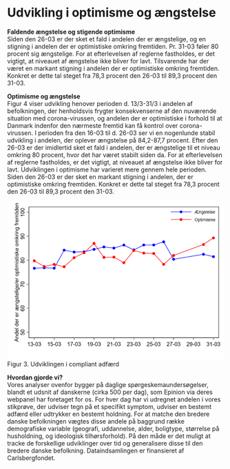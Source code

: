 # Udvikling i optimisme og ængstelse  
__Faldende ængstelse og stigende optimisme__  
Siden den 26-03 er der sket et fald i andelen der er ængstelige, og en stigning i andelen der er optimistiske omkring fremtiden. Pr. 31-03 føler 80 procent sig ængstelige. For at efterlevelsen af reglerne fastholdes, er det vigtigt, at niveauet af ængstelse ikke bliver for lavt. Tilsvarende har der været en markant stigning i andelen der er optimistiske omkring fremtiden. Konkret er dette tal steget fra 78,3 procent den 26-03 til 89,3 procent den 31-03.


__Optimisme og ængstelse__  
Figur 4 viser udvikling henover perioden d. 13/3-31/3 i andelen af befolkningen, der henholdsvis frygter konsekvenserne af den nuværende situation med corona-virussen, og andelen der er optimistiske i forhold til at Danmark indenfor den nærmeste fremtid kan få kontrol over corona-virussen. I perioden fra den 16-03 til d. 26-03 ser vi en nogenlunde stabil udvikling i andelen, der oplever ængstelse på 84,2-87,7 procent. Efter den 26-03 er der imidlertid sket et fald i andelen, der er ængstelige til et niveau omkring 80 procent, hvor det har været stabilt siden da. For at efterlevelsen af reglerne fastholdes, er det vigtigt, at niveauet af ængstelse ikke bliver for lavt. Udviklingen i optimisme har varieret mere gennem hele perioden. Siden den 26-03 er der sket en markant stigning i andelen, der er optimistiske omkring fremtiden. Konkret er dette tal steget fra 78,3 procent den 26-03 til 89,3 procent den 31-03. 

![missing image](https://raw.githubusercontent.com/centre-for-humanities-computing/HOPE_website_content/master/images/Picture4.png) Figur 3. Udviklingen i compliant adfærd 
  
  
__Hvordan gjorde vi?__  
Vores analyser ovenfor bygger på daglige spørgeskemaundersøgelser, blandt et udsnit af danskerne (cirka 500 per dag), som Epinion via deres webpanel har foretaget for os. For hver dag har vi udregnet andelen i vores stikprøve, der udviser tegn på et specifikt symptom, udviser en bestemt adfærd eller udtrykker en bestemt holdning. For at matche den bredere danske befolkningen vægtes disse andele på baggrund række demografiske variable (geografi, uddannelse, alder, boligtype, størrelse på husholdning, og ideologisk tilhørsforhold). På den måde er det muligt at tracke de forskellige udviklinger over tid og generalisere disse til den bredere danske befolkning. Dataindsamlingen er finansieret af Carlsbergfondet.
